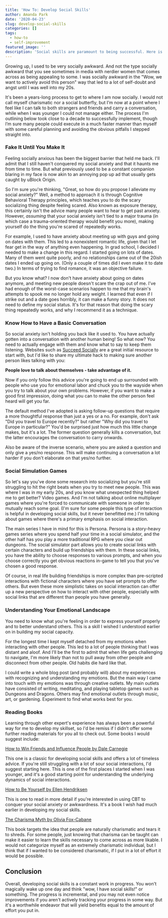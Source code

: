 ```yaml
---
title: 'How To: Develop Social Skills'
author: Amanda Park
date: '2020-04-23'
slug: develop-social-skills
categories: []
tags:
  - how-to
  - self-improvement
featured_image: ''
description: 'Social skills are paramount to being successful. Here is how I went about gaining them.'
---
```


Growing up, I used to be very socially awkward. And not the type socially awkward that you see sometimes in media with nerdier women that comes across as being appealing to some. I was socially awkward in the "Wow, we want to actively avoid this person" way that led to a lot of self-doubt and angst until I was well into my 20s. 

It's been a years-long process to get to where I am now socially. I would not call myself charismatic nor a social butterfly, but I’m now at a point where I feel like I can talk to both strangers and friends and carry a conversation, while when I was younger I could not manage either. The process I'm outlining below took close to a decade to successfully implement, though I’m sure many people could execute in a much faster manner than myself with some careful planning and avoiding the obvious pitfalls I stepped straight into.

### Fake It Until You Make It

Feeling socially anxious has been the biggest barrier that held me back. I'll admit that I still haven't conquered my social anxiety and that it haunts me from time to time. But what previously used to be a constant companion blaring in my face is now akin to an annoying pop up ad that usually gets caught by uBlock Origin. 

So I'm sure you're thinking, "Great, so how do you propose I alleviate my social anxiety?" Well, a method to approach it is through Cognitive Behavioral Therapy principles, which teaches you to do the scary socializing thing despite feeling scared. Also known as exposure therapy, this certainly isn't the advice many people want to hear to get past anxiety. However, *assuming* that your social anxiety isn't tied to a major trauma (in which case a trauma-oriented therapy would benefit you more), making yourself do the thing you're scared of repeatedly works. 

For example, I used to have anxiety about meeting up with guys and going on dates with them. This led to a nonexistent romantic life, given that I let fear get in the way of anything even happening. In grad school, I decided I needed to make a change in this regard. I started going on lots of dates. Many of them went quite poorly, and no relationships came out of the 20ish dates I ended up going on. (Only a couple of times did I even make it to date two.) In terms of trying to find romance, it was an objective failure. 

But you know what? I now don't have anxiety about going on dates anymore, and meeting new people doesn't scare the crap out of me. I've had enough of the worst-case scenarios happen to me that my brain's attempts to spook me no longer hold any weight. I learned that even if I strike out and a date goes horribly, it can make a funny story. It does not need to define my social status. It's for that reason that doing the scary thing repeatedly works, and why I recommend it as a technique. 

### Know How to Have a Basic Conversation

So social anxiety isn't holding you back like it used to. You have actually gotten into a conversation with another human being! So what now? You need to actually engage with them and know what to say to keep them listening.
Websites such as [Succeed Socially](https://www.succeedsocially.com/) are a great initial resource to start with, but I'd like to share my ultimate hack to making sure another person likes talking with you:

**People love to talk about themselves - take advantage of it.**

Now if you only follow this advice you're going to end up surrounded with people who use you for emotional labor and chuck you to the wayside when you try to talk about your own problems. However, if you want to make a good first impression, doing what you can to make the other person feel heard will get you far. 

The default method I've adopted is asking follow-up questions that require a more thoughtful response than just a yes or a no. For example, don't ask "Did you travel to Europe recently?" but rather "Why did you travel to Europe in particular?" You'd be surprised just how much this little change makes, but it's a lot. The former question generally kills a conversation, but the latter encourages the conversation to carry onwards. 

Also be aware of the inverse scenario, where you are asked a question and only give a yes/no response. This will make continuing a conversation a lot harder if you don't elaborate on that yes/no further. 

### Social Simulation Games

So let's say you've done some research into socializing but you're still struggling to hit the right beats when you try to meet new people. This was where I was in my early 20s, and you know what unexpected thing helped me to get better? Video games. And I'm not talking about online multiplayer games where you're forced to communicate with someone in order to mutually reach some goal. (I'm sure for some people this type of interaction is helpful in developing social skills, but it never benefitted me.) I'm talking about games where there's a primary emphasis on social interaction.

The main series I have in mind for this is Persona. Persona is a story-heavy games series where you spend half your time in a social simulator, and the other half has you play a more traditional RPG where you clear out dungeons. The social simulator part allows you to create social links with certain characters and build up friendships with them. In these social links, you have the ability to choose responses to various prompts, and when you choose correctly you get obvious reactions in-game to tell you that you've chosen a good response.

Of course, in real life building friendships is more complex than pre-scripted interactions with fictional characters where you have set prompts to offer others. But even these more simplistic takes on social interaction can offer up a new perspective on how to interact with other people, especially with social links that are different than people you have generally.

### Understanding Your Emotional Landscape

You need to know what you're feeling in order to express yourself properly and to better understand others. This is a skill I wished I understood earlier on in building my social capacity. 

For the longest time I kept myself detached from my emotions when interacting with other people. This led to a lot of people thinking that I was distant and aloof. And I'll be the first to admit that when life gets challenging to navigate, I'm more likely than not to pull away from other people and disconnect from other people. Old habits die hard like that. 

I could write a whole blog post (and probably will) about my experiences with recognizing and understanding my emotions. But the main way I came into touch with my emotions was through creative outlets. My main outlets have consisted of writing, meditating, and playing tabletop games such as Dungeons and Dragons. Others may find emotional outlets through music, art, or gardening. Experiment to find what works best for you.

### Reading Books 

Learning through other expert's experience has always been a powerful way for me to develop my skillset, so I'd be remiss if I didn’t offer some further reading materials for you all to check out. Some books I would suggest include:

[How to Win Friends and Influence People by Dale Carnegie](https://www.goodreads.com/book/show/4865.How_to_Win_Friends_and_Influence_People)

This one is a classic for developing social skills and offers a lot of timeless advice. If you're still struggling with a lot of sour social interactions, I'd suggest starting here. This is one of the first places I started when I was younger, and it's a good starting point for understanding the underlying dynamics of social interactions.

[How to Be Yourself by Ellen Hendriksen](https://www.goodreads.com/book/show/34964986-how-to-be-yourself)

This is one to read in more detail if you're interested in using CBT to conquer your social anxiety or awkwardness. It's a book I wish had much earlier in developing my social skills. 

[The Charisma Myth by Olivia Fox-Cabane](https://www.goodreads.com/book/show/11910905-the-charisma-myth)

This book targets the idea that people are naturally charismatic and tears it to shreds. For some people, just knowing that charisma can be taught can make it easier to learn the skills necessary to come across as more likable. I would not categorize myself as an extremely charismatic individual, but I think that if I wanted to be considered charismatic, if I put in a lot of effort it would be possible. 

## Conclusion

Overall, developing social skills is a constant work in progress. You won't magically wake up one day and think "wow, I have social skills!" or something. The progress is incremental, and you may not even notice improvements if you aren't actively tracking your progress in some way. But it's a worthwhile endeavor that will yield benefits equal to the amount of effort you put in.
